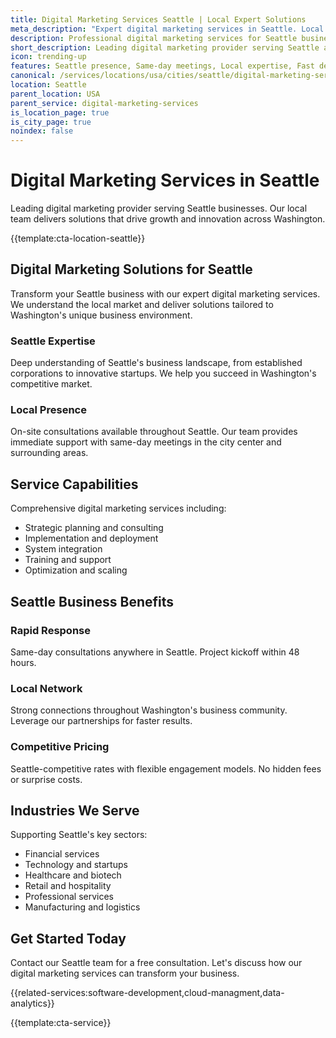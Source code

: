 ```yaml
---
title: Digital Marketing Services Seattle | Local Expert Solutions
meta_description: "Expert digital marketing services in Seattle. Local team, same-day consultations, proven results. Transform your business today."
description: Professional digital marketing services for Seattle businesses
short_description: Leading digital marketing provider serving Seattle and Washington.
icon: trending-up
features: Seattle presence, Same-day meetings, Local expertise, Fast deployment, Competitive rates, Proven track record
canonical: /services/locations/usa/cities/seattle/digital-marketing-services-seattle.html
location: Seattle
parent_location: USA
parent_service: digital-marketing-services
is_location_page: true
is_city_page: true
noindex: false
---
```


# Digital Marketing Services in Seattle

Leading digital marketing provider serving Seattle businesses. Our local team delivers solutions that drive growth and innovation across Washington.

{{template:cta-location-seattle}}

## Digital Marketing Solutions for Seattle

Transform your Seattle business with our expert digital marketing services. We understand the local market and deliver solutions tailored to Washington's unique business environment.

### Seattle Expertise

Deep understanding of Seattle's business landscape, from established corporations to innovative startups. We help you succeed in Washington's competitive market.

### Local Presence

On-site consultations available throughout Seattle. Our team provides immediate support with same-day meetings in the city center and surrounding areas.

## Service Capabilities

Comprehensive digital marketing services including:
- Strategic planning and consulting
- Implementation and deployment
- System integration
- Training and support
- Optimization and scaling

## Seattle Business Benefits

### Rapid Response
Same-day consultations anywhere in Seattle. Project kickoff within 48 hours.

### Local Network
Strong connections throughout Washington's business community. Leverage our partnerships for faster results.

### Competitive Pricing
Seattle-competitive rates with flexible engagement models. No hidden fees or surprise costs.

## Industries We Serve

Supporting Seattle's key sectors:
- Financial services
- Technology and startups
- Healthcare and biotech
- Retail and hospitality
- Professional services
- Manufacturing and logistics

## Get Started Today

Contact our Seattle team for a free consultation. Let's discuss how our digital marketing services can transform your business.

{{related-services:software-development,cloud-managment,data-analytics}}

{{template:cta-service}}
